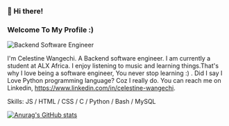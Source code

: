 ### 👋 Hi there! 
### Welcome To My Profile :)

![Backend Software Engineer](https://pbs.twimg.com/profile_banners/1639680812604948480/1699557243/1500x500)

I'm Celestine Wangechi. A Backend software engineer. I am currently a student at ALX Africa. I enjoy listening to music and learning things.That's why I love being a software engineer, You never stop learning :) . Did I say I Love Python programming language? Coz I really do. You can reach me on Linkedin, https://www.linkedin.com/in/celestine-wangechi.

Skills:   JS / HTML / CSS / C / Python / Bash / MySQL

[![Anurag's GitHub stats](https://github-readme-stats.vercel.app/api?username=Cele-stine)](https://github.com/anuraghazra/github-readme-stats)
